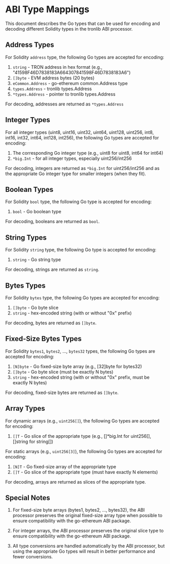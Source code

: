 # ABI Type Mappings

This document describes the Go types that can be used for encoding and decoding different Solidity types in the tronlib ABI processor.

## Address Types

For Solidity `address` type, the following Go types are accepted for encoding:

1. `string` - TRON address in hex format (e.g., "41598F46D7838183A664307841598F46D7838183A6")
2. `[]byte` - EVM address bytes (20 bytes)
3. `eCommon.Address` - go-ethereum common.Address type
4. `types.Address` - tronlib types.Address
5. `*types.Address` - pointer to tronlib types.Address

For decoding, addresses are returned as `*types.Address`

## Integer Types

For all integer types (uint8, uint16, uint32, uint64, uint128, uint256, int8, int16, int32, int64, int128, int256), the following Go types are accepted for encoding:

1. The corresponding Go integer type (e.g., uint8 for uint8, int64 for int64)
2. `*big.Int` - for all integer types, especially uint256/int256

For decoding, integers are returned as `*big.Int` for uint256/int256 and as the appropriate Go integer type for smaller integers (when they fit).

## Boolean Types

For Solidity `bool` type, the following Go type is accepted for encoding:

1. `bool` - Go boolean type

For decoding, booleans are returned as `bool`.

## String Types

For Solidity `string` type, the following Go type is accepted for encoding:

1. `string` - Go string type

For decoding, strings are returned as `string`.

## Bytes Types

For Solidity `bytes` type, the following Go types are accepted for encoding:

1. `[]byte` - Go byte slice
2. `string` - hex-encoded string (with or without "0x" prefix)

For decoding, bytes are returned as `[]byte`.

## Fixed-Size Bytes Types

For Solidity `bytes1`, `bytes2`, ..., `bytes32` types, the following Go types are accepted for encoding:

1. `[N]byte` - Go fixed-size byte array (e.g., [32]byte for bytes32)
2. `[]byte` - Go byte slice (must be exactly N bytes)
3. `string` - hex-encoded string (with or without "0x" prefix, must be exactly N bytes)

For decoding, fixed-size bytes are returned as `[]byte`.

## Array Types

For dynamic arrays (e.g., `uint256[]`), the following Go types are accepted for encoding:

1. `[]T` - Go slice of the appropriate type (e.g., []*big.Int for uint256[], []string for string[])

For static arrays (e.g., `uint256[3]`), the following Go types are accepted for encoding:

1. `[N]T` - Go fixed-size array of the appropriate type
2. `[]T` - Go slice of the appropriate type (must have exactly N elements)

For decoding, arrays are returned as slices of the appropriate type.

## Special Notes

1. For fixed-size byte arrays (bytes1, bytes2, ..., bytes32), the ABI processor preserves the original fixed-size array type when possible to ensure compatibility with the go-ethereum ABI package.

2. For integer arrays, the ABI processor preserves the original slice type to ensure compatibility with the go-ethereum ABI package.

3. All type conversions are handled automatically by the ABI processor, but using the appropriate Go types will result in better performance and fewer conversions.